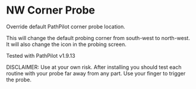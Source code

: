 # NW Corner Probe
Override default PathPilot corner probe location.

This will change the default probing corner from south-west to north-west.  It will also change the icon in the probing screen.

Tested with PathPilot v1.9.13

DISCLAIMER: Use at your own risk. After installing you should test each routine with your probe far away from any part. Use your finger to trigger the probe.
